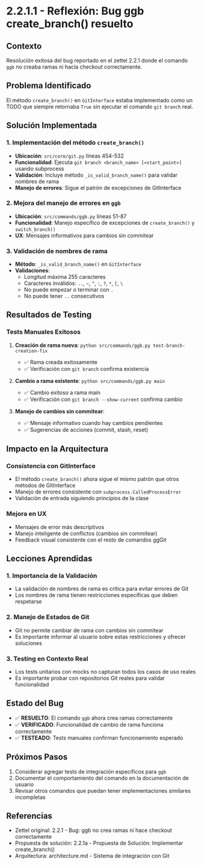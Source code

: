 # 2.2.1.1 - Reflexión: Bug ggb create_branch() resuelto

## Contexto
Resolución exitosa del bug reportado en el zettel 2.2.1 donde el comando `ggb` no creaba ramas ni hacía checkout correctamente.

## Problema Identificado
El método `create_branch()` en `GitInterface` estaba implementado como un TODO que siempre retornaba `True` sin ejecutar el comando `git branch` real.

## Solución Implementada

### 1. Implementación del método `create_branch()`
- **Ubicación**: `src/core/git.py` líneas 454-532
- **Funcionalidad**: Ejecuta `git branch <branch_name> [<start_point>]` usando subprocess
- **Validación**: Incluye método `_is_valid_branch_name()` para validar nombres de rama
- **Manejo de errores**: Sigue el patrón de excepciones de GitInterface

### 2. Mejora del manejo de errores en `ggb`
- **Ubicación**: `src/commands/ggb.py` líneas 51-87
- **Funcionalidad**: Manejo específico de excepciones de `create_branch()` y `switch_branch()`
- **UX**: Mensajes informativos para cambios sin commitear

### 3. Validación de nombres de rama
- **Método**: `_is_valid_branch_name()` en `GitInterface`
- **Validaciones**:
  - Longitud máxima 255 caracteres
  - Caracteres inválidos: `..`, `~`, `^`, `:`, `?`, `*`, `[`, `\`
  - No puede empezar o terminar con `.`
  - No puede tener `..` consecutivos

## Resultados de Testing

### Tests Manuales Exitosos
1. **Creación de rama nueva**: `python src/commands/ggb.py test-branch-creation-fix`
   - ✅ Rama creada exitosamente
   - ✅ Verificación con `git branch` confirma existencia

2. **Cambio a rama existente**: `python src/commands/ggb.py main`
   - ✅ Cambio exitoso a rama main
   - ✅ Verificación con `git branch --show-current` confirma cambio

3. **Manejo de cambios sin commitear**:
   - ✅ Mensaje informativo cuando hay cambios pendientes
   - ✅ Sugerencias de acciones (commit, stash, reset)

## Impacto en la Arquitectura

### Consistencia con GitInterface
- El método `create_branch()` ahora sigue el mismo patrón que otros métodos de GitInterface
- Manejo de errores consistente con `subprocess.CalledProcessError`
- Validación de entrada siguiendo principios de la clase

### Mejora en UX
- Mensajes de error más descriptivos
- Manejo inteligente de conflictos (cambios sin commitear)
- Feedback visual consistente con el resto de comandos ggGit

## Lecciones Aprendidas

### 1. Importancia de la Validación
- La validación de nombres de rama es crítica para evitar errores de Git
- Los nombres de rama tienen restricciones específicas que deben respetarse

### 2. Manejo de Estados de Git
- Git no permite cambiar de rama con cambios sin commitear
- Es importante informar al usuario sobre estas restricciones y ofrecer soluciones

### 3. Testing en Contexto Real
- Los tests unitarios con mocks no capturan todos los casos de uso reales
- Es importante probar con repositorios Git reales para validar funcionalidad

## Estado del Bug
- ✅ **RESUELTO**: El comando `ggb` ahora crea ramas correctamente
- ✅ **VERIFICADO**: Funcionalidad de cambio de rama funciona correctamente
- ✅ **TESTEADO**: Tests manuales confirman funcionamiento esperado

## Próximos Pasos
1. Considerar agregar tests de integración específicos para `ggb`
2. Documentar el comportamiento del comando en la documentación de usuario
3. Revisar otros comandos que puedan tener implementaciones similares incompletas

## Referencias
- Zettel original: 2.2.1 - Bug: ggb no crea ramas ni hace checkout correctamente
- Propuesta de solución: 2.2.1a - Propuesta de Solución: Implementar create_branch()
- Arquitectura: architecture.md - Sistema de integración con Git

